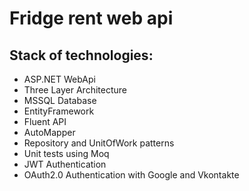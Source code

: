 # Fridge rent web api

## Stack of technologies:
* ASP.NET WebApi
* Three Layer Architecture
* MSSQL Database
* EntityFramework
* Fluent API
* AutoMapper
* Repository and UnitOfWork patterns
* Unit tests using Moq
* JWT Authentication
* OAuth2.0 Authentication with Google and Vkontakte
